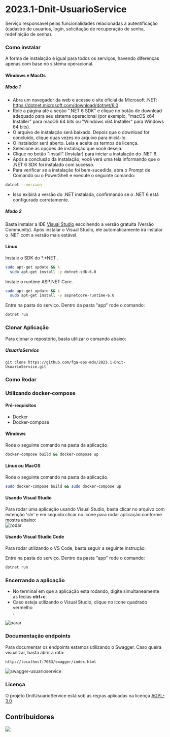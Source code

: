 # 2023.1-Dnit-UsuarioService

Serviço responsavel pelas funcionalidades relacionadas à autentificação (cadastro de usuarios, login, solicitação de recuperação de senha, redefinição de senha).

### Como instalar

A forma de instalação é igual para todos os serviços, havendo diferenças apenas com base no sistema operacional.


#### Windows e MacOs

##### Modo 1

- Abra um navegador da web e acesse o site oficial da Microsoft .NET: https://dotnet.microsoft.com/download/dotnet/6.0
- Role a página até a seção ".NET 6 SDK" e clique no botão de download adequado para seu sistema operacional (por exemplo, "macOS x64 Installer" para macOS 64 bits ou  "Windows x64 Installer" para Windows 64 bits).
- O arquivo de instalação será baixado. Depois que o download for concluído, clique duas vezes no arquivo para iniciá-lo.
- O instalador será aberto. Leia e aceite os termos de licença.
- Selecione as opções de instalação que você deseja.
- Clique no botão "Install" (Instalar) para iniciar a instalação do .NET 6.
- Após a conclusão da instalação, você verá uma tela informando que o .NET 6 SDK foi instalado com sucesso.
- Para verificar se a instalação foi bem-sucedida, abra o Prompt de Comando ou o PowerShell e execute o seguinte comando:

```bash
dotnet --version
```
- Isso exibirá a versão do .NET instalada, confirmando se o .NET 6 está configurado corretamente.

##### Modo 2

Basta instalar a IDE [Visual Studio](https://visualstudio.microsoft.com/pt-br/free-developer-offers/) escolhendo a versão gratuita (Versão Community). Após instalar o Visual Studio, ele automaticamente irá instalar o .NET com a versão mais estável.

#### Linux

Instale o SDK do *.*NET .

```bash
sudo apt-get update && \
  sudo apt-get install -y dotnet-sdk-6.0
```

Instale o runtime ASP.NET Core.

```bash
sudo apt-get update && \
  sudo apt-get install -y aspnetcore-runtime-6.0
```

Entre na pasta do serviço. Dentro da pasta "app" rode o comando:

```bash
dotnet run
```
### Clonar Aplicação

Para clonar o repostório, basta utilizar o comando abaixo:

##### UsuarioService
```
git clone https://github.com/fga-eps-mds/2023.1-Dnit-UsuarioService.git
```

### Como Rodar
### Utilizando docker-compose

#### Pré-requisitos
- Docker
- Docker-compose

#### Windows 
Rode o seguinte comando na pasta da aplicação.
```bash
docker-compose build && docker-compose up
```


#### Linux ou MacOS
Rode o seguinte comando na pasta da aplicação.
```bash
sudo docker-compose build && sudo docker-compose up
```

#### Usando Visual Studio

Para rodar uma aplicação usando Visual Studio, basta clicar no arquivo com extenção 'sln' e em seguida clicar no ícone para rodar aplicação conforme mostra abaixo:
<br>
![rodar](https://github.com/fga-eps-mds/2023.1-Dnit-EscolaService/assets/54676096/c7f08d0f-e1e7-45ab-b5a4-bbf1089ce1d8)

#### Usando Visual Studio Code

Para rodar utilizando o VS Code, basta seguir a seguinte instrução:

Entre na pasta do serviço. Dentro da pasta "app" rode o comando:

```bash
dotnet run
```

### Encerrando a aplicação

- No terminal em que a aplicação esta rodando, digite simultaneamente as teclas **ctrl**+**c**. 
- Caso esteja utilizando o Visual Studio, clique no ícone quadrado vermelho <br>.

![parar](https://github.com/fga-eps-mds/2023.1-Dnit-EscolaService/assets/54676096/45aedf91-bfb3-4475-afeb-6111a6feabe8)

### Documentação endpoints

Para documentar os endpoints estamos utilizando o Swagger. Caso queira visualizar, basta abrir a rota: 
```bash
http://localhost:7083/swagger/index.html
```

![swagger-usuarioservice](https://github.com/fga-eps-mds/2023.1-Dnit-UsuarioService/assets/54676096/2b2b5fef-7b52-4f40-ab91-c391aaae5d76)


### Licença

O projeto DnitUsuarioService está sob as regras aplicadas na licença [AGPL-3.0](https://github.com/fga-eps-mds/2023.1-Dnit-UsuarioService/blob/main/LICENSE
)

## Contribuidores

<a href="https://github.com/fga-eps-mds/2023.1-Dnit-UsuarioService/graphs/contributors">
  <img src="https://contrib.rocks/image?repo=fga-eps-mds/2023.1-Dnit-UsuarioService" />
</a>



